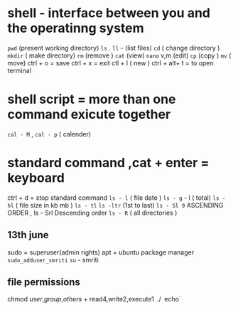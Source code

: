 # shell - interface between you and the operatinng system
`pwd` (present working directory)
`ls` . `ll` - (list files)
`cd` ( change directory )
`mkdir` ( make directory)
`rm` (remove )
`cat` (view)
`nano` v,m (edit)
`cp` (copy )
`mv` ( move)
ctrl + o = save 
ctrl + x = exit 
ctl + l ( new )
ctrl + alt+ t = to open terminal
# shell script = more than one command exicute together 
`cal - M` , `cal - p` ( calender)
# standard command ,cat + enter = keyboard 
ctrl + d = stop standard command 
`ls - l` ( file date )
`ls - g` - l ( total)
`ls -hl` ( file size in kb mb )
`ls - tl` 
`ls -ltr` (1st to last)
`ls - Sl 9` ASCENDING ORDER , ls - Srl Descending order 
`ls - R` ( all directories )                                                                
## 13th june
sudo = superuser(admin rights)
apt = ubuntu package manager 
`sudo_adduser_smriti`
`su` - smriti
## file permissions
chmod *user*,*group*,*others* + read4,write2,execute1`
`./`
`echo`
